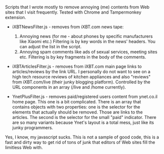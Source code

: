 Scripts that I wrote mostly to remove annoying (me) contents from Web sites that I visit frequently.
Tested with Chrome and Tampermonkey extension.

- iXBTNewsFilter.js - removes from iXBT.com news tape:
   1. Annoying news (for me - about phones by specific manufacturers like Xiaomi etc.) Filtering is by key words in the news' headers. You can adjust the list in the script.
   2. Annoying spam comments like ads of sexual services, meeting sites etc. Filtering is by key fragments in the body of the comments.

- iXBTArticlesFilter.js - removes from iXBT.com main page links to articles/reviews by the link URL. I personally do not want to see on a high tech resource reviews of kitchen appliances and also "reviews" from iXBT.com/live (their junky blogging platform). Controlled by the URL components in an array (/live and /home currently).

- YnetPlusFilter.js - removes paid/registered users content from ynet.co.il home page. This one is a bit complicated. There is an array that contains objects with two properties: one is the selector for the elements that actually should be removed. Those are links to the articles. The second is the selector for the small "paid" indicator. There are so many variants because Ynet's layout is a total mess, just like its junky programmers.


Yes, I know, my javascript sucks. This is not a sample of good code, this is a fast and dirty way to get rid of tons of junk that editors of Web sites fill the limitless Web with. 
